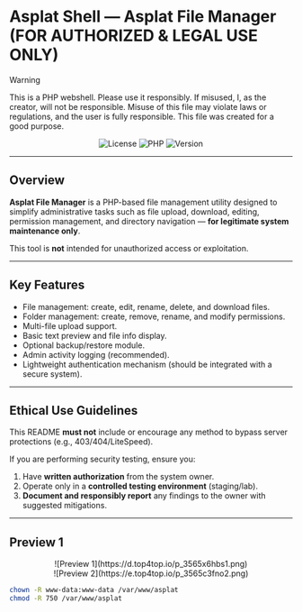 # Asplat Shell — Asplat File Manager (FOR AUTHORIZED & LEGAL USE ONLY)

> [!WARNING]
> This is a PHP webshell. Please use it responsibly. If misused, I, as the creator, will not be responsible. Misuse of this file may violate laws or regulations, and the user is fully responsible. This file was created for a good purpose.


<div align="center">
  
![License](https://img.shields.io/badge/LICENCE-MIT-orange?style=flat-square)
![PHP](https://img.shields.io/badge/PHP-8.x.x-777BB4?style=flat-square)
![Version](https://img.shields.io/badge/VERSION-1.0.0-lightgreen?style=flat-square)

</div>


---

## Overview

**Asplat File Manager** is a PHP-based file management utility designed to simplify administrative tasks such as file upload, download, editing, permission management, and directory navigation — **for legitimate system maintenance only**.

This tool is **not** intended for unauthorized access or exploitation.

---

## Key Features

* File management: create, edit, rename, delete, and download files.  
* Folder management: create, remove, rename, and modify permissions.  
* Multi-file upload support.  
* Basic text preview and file info display.  
* Optional backup/restore module.  
* Admin activity logging (recommended).  
* Lightweight authentication mechanism (should be integrated with a secure system).

---

## Ethical Use Guidelines

This README **must not** include or encourage any method to bypass server protections (e.g., 403/404/LiteSpeed).  

If you are performing security testing, ensure you:

1. Have **written authorization** from the system owner.  
2. Operate only in a **controlled testing environment** (staging/lab).  
3. **Document and responsibly report** any findings to the owner with suggested mitigations.

---

## Preview 1
<div align="center">
  ![Preview 1](https://d.top4top.io/p_3565x6hbs1.png)
</div>
<div align="center">
  ![Preview 2](https://e.top4top.io/p_3565c3fno2.png)
</div>


```bash
chown -R www-data:www-data /var/www/asplat
chmod -R 750 /var/www/asplat

